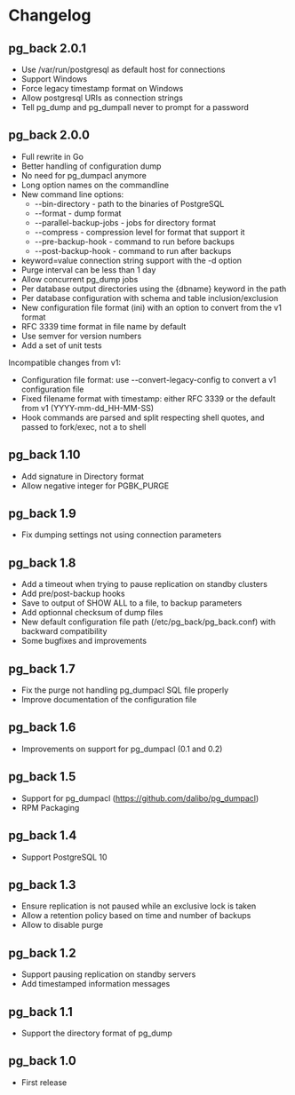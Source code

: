 # Changelog

## pg_back 2.0.1

* Use /var/run/postgresql as default host for connections
* Support Windows
* Force legacy timestamp format on Windows
* Allow postgresql URIs as connection strings
* Tell pg_dump and pg_dumpall never to prompt for a password

## pg_back 2.0.0

* Full rewrite in Go
* Better handling of configuration dump
* No need for pg_dumpacl anymore
* Long option names on the commandline
* New command line options:
  - --bin-directory - path to the binaries of PostgreSQL
  - --format - dump format
  - --parallel-backup-jobs - jobs for directory format
  - --compress - compression level for format that support it
  - --pre-backup-hook - command to run before backups
  - --post-backup-hook - command to run after backups
* keyword=value connection string support with the -d option
* Purge interval can be less than 1 day
* Allow concurrent pg_dump jobs
* Per database output directories using the {dbname} keyword in the path
* Per database configuration with schema and table inclusion/exclusion
* New configuration file format (ini) with an option to convert from the v1
  format
* RFC 3339 time format in file name by default
* Use semver for version numbers
* Add a set of unit tests

Incompatible changes from v1:

* Configuration file format: use --convert-legacy-config to convert a v1
  configuration file
* Fixed filename format with timestamp: either RFC 3339 or the default from v1
  (YYYY-mm-dd_HH-MM-SS)
* Hook commands are parsed and split respecting shell quotes, and passed to
  fork/exec, not a to shell


## pg_back 1.10

* Add signature in Directory format
* Allow negative integer for PGBK_PURGE


## pg_back 1.9

* Fix dumping settings not using connection parameters


## pg_back 1.8

* Add a timeout when trying to pause replication on standby clusters
* Add pre/post-backup hooks
* Save to output of SHOW ALL to a file, to backup parameters
* Add optionnal checksum of dump files
* New default configuration file path (/etc/pg_back/pg_back.conf) with
  backward compatibility
* Some bugfixes and improvements


## pg_back 1.7

* Fix the purge not handling pg_dumpacl SQL file properly
* Improve documentation of the configuration file


## pg_back 1.6

* Improvements on support for pg_dumpacl (0.1 and 0.2)


## pg_back 1.5

* Support for pg_dumpacl (https://github.com/dalibo/pg_dumpacl)
* RPM Packaging


## pg_back 1.4

* Support PostgreSQL 10


## pg_back 1.3

* Ensure replication is not paused while an exclusive lock is taken
* Allow a retention policy based on time and number of backups
* Allow to disable purge


## pg_back 1.2

* Support pausing replication on standby servers
* Add timestamped information messages


## pg_back 1.1

* Support the directory format of pg_dump


## pg_back 1.0

* First release

